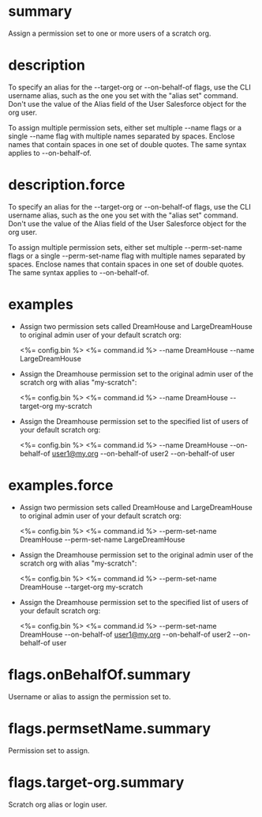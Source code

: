 # summary

Assign a permission set to one or more users of a scratch org.

# description

To specify an alias for the --target-org or --on-behalf-of flags, use the CLI username alias, such as the one you set with the "alias set" command. Don't use the value of the Alias field of the User Salesforce object for the org user.

To assign multiple permission sets, either set multiple --name flags or a single --name flag with multiple names separated by spaces. Enclose names that contain spaces in one set of double quotes. The same syntax applies to --on-behalf-of.

# description.force

To specify an alias for the --target-org or --on-behalf-of flags, use the CLI username alias, such as the one you set with the "alias set" command. Don't use the value of the Alias field of the User Salesforce object for the org user.

To assign multiple permission sets, either set multiple --perm-set-name flags or a single --perm-set-name flag with multiple names separated by spaces. Enclose names that contain spaces in one set of double quotes. The same syntax applies to --on-behalf-of.

# examples

- Assign two permission sets called DreamHouse and LargeDreamHouse to original admin user of your default scratch org:

  <%= config.bin %> <%= command.id %> --name DreamHouse --name LargeDreamHouse

- Assign the Dreamhouse permission set to the original admin user of the scratch org with alias "my-scratch":

  <%= config.bin %> <%= command.id %> --name DreamHouse --target-org my-scratch

- Assign the Dreamhouse permission set to the specified list of users of your default scratch org:

  <%= config.bin %> <%= command.id %> --name DreamHouse --on-behalf-of user1@my.org --on-behalf-of user2 --on-behalf-of user

# examples.force

- Assign two permission sets called DreamHouse and LargeDreamHouse to original admin user of your default scratch org:

  <%= config.bin %> <%= command.id %> --perm-set-name DreamHouse --perm-set-name LargeDreamHouse

- Assign the Dreamhouse permission set to the original admin user of the scratch org with alias "my-scratch":

  <%= config.bin %> <%= command.id %> --perm-set-name DreamHouse --target-org my-scratch

- Assign the Dreamhouse permission set to the specified list of users of your default scratch org:

  <%= config.bin %> <%= command.id %> --perm-set-name DreamHouse --on-behalf-of user1@my.org --on-behalf-of user2 --on-behalf-of user

# flags.onBehalfOf.summary

Username or alias to assign the permission set to.

# flags.permsetName.summary

Permission set to assign.

# flags.target-org.summary

Scratch org alias or login user.
